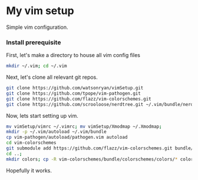 # My vim setup

Simple vim configuration.  

### Install prerequisite

First, let's make a directory to house all vim config files 
```bash 
mkdir ~/.vim; cd ~/.vim
```

Next, let's clone all relevant git repos.

```bash 
git clone https://github.com/watsonryan/vimSetup.git
git clone https://github.com/tpope/vim-pathogen.git
git clone https://github.com/flazz/vim-colorschemes.git
git clone https://github.com/scrooloose/nerdtree.git ~/.vim/bundle/nerdtree
```

Now, lets start setting up vim.

```bash
mv vimSetup/vimrc ~/.vimrc; mv vimSetup/Xmodmap ~/.Xmodmap;
mkdir -p ~/.vim/autoload ~/.vim/bundle
cp vim-pathogen/autoload/pathogen.vim autoload
cd vim-colorschemes
git submodule add https://github.com/flazz/vim-colorschemes.git bundle/colorschemes
cd ..;
mkdir colors; cp -R vim-colorschemes/bundle/colorschemes/colors/* colors
```
Hopefully it works. 
